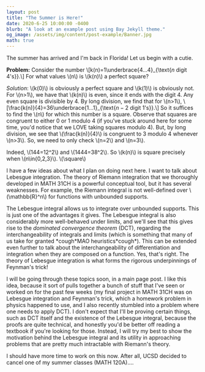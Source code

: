 ```yaml
---
layout: post
title: "The Summer is Here!"
date: 2020-6-25 10:00:00 -0400
blurb: "A look at an example post using Bay Jekyll theme."
og_image: /assets/img/content/post-example/Banner.jpg
math: true
---
```

The summer has arrived and I'm back in Florida! Let us begin with a cutie.

**Problem:** Consider the number
\\[k(n)=1\underbrace{4...4}_{\text{$n$ digit $4$'s}}.\\]
For what values \\(n\\) is \\(k(n)\\) a perfect square?

*Solution*: \\(k(0)\\) is obviously a perfect square and \\(k(1)\\) is obviously not. For \\(n>1\\), we have that \\(k(n)\\) is even, since it ends with the digit 4. Any even square is divisible by 4. By long division, we find that for \\(n>1\\),
\\[\frac{k(n)}{4}=36\underbrace{1...1}_{\text{$n-2$ digit $1$'s}}.\\]
So it suffices to find the \\(n\\) for which this number is a square. Observe that squares are congruent to either 0 or 1 modulo 4 (if you've stuck around here for some time, you'd notice that we LOVE taking squares modulo 4). But, by long division, we see that \\(\frac{k(n)}{4}\\) is congruent to 3 modulo 4 whenever \\(n>3\\). So, we need to only check \\(n=2\\) and \\(n=3\\).

Indeed, \\(144=12^2\\) and \\(1444=38^2\\). So \\(k(n)\\) is square precisely when \\(n\in\{0,2,3\}\\). \\(\square\\)

​I have a few ideas about what I plan on doing next here. I want to talk about Lebesgue integration. The theory of Riemann integration that we thoroughly developed in MATH 31CH is a powerful conceptual tool, but it has several weaknesses. For example, the Riemann integral is not well-defined over \\(\mathbb{R}^n\\) for functions with unbounded supports.

The Lebesgue integral allows us to integrate over unbounded supports. This is just one of the advantages it gives. The Lebesgue integral is also considerably more well-behaved under limits, and we'll see that this gives rise to the *dominated convergence theorem* (DCT), regarding the interchangeability of integrals and limits (which is something that many of us take for granted \*cough\*MAO heuristics\*cough\*). This can be extended even further to talk about the interchangeability of differentiation and integration when they are composed on a function. Yes, that's right. The theory of Lebesgue integration is what forms the rigorous underpinnings of Feynman's trick!

I will be going through these topics soon, in a main page post. I like this idea, because it sort of pulls together a bunch of stuff that I've seen or worked on for the past few weeks (my final project in MATH 31CH was on Lebesgue integration and Feynman's trick, which a homework problem in physics happened to use, and I also recently stumbled into a problem where one needs to apply DCT). I don't expect that I'll be proving certain things, such as DCT itself and the existence of the Lebesgue integral, because the proofs are quite technical, and honestly you'd be better off reading a textbook if you're looking for those. Instead, I will try my best to show the motivation behind the Lebesgue integral and its utility in approaching problems that are pretty much intractable with Riemann's theory.

​I should have more time to work on this now. After all, UCSD decided to cancel one of my summer classes (MATH 120A)....